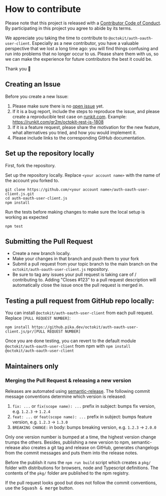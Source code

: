 # How to contribute

Please note that this project is released with a [Contributor Code of Conduct](CODE_OF_CONDUCT.md).
By participating in this project you agree to abide by its terms.

We appreciate you taking the time to contribute to `@octokit/auth-oauth-user-client`. Especially as a new contributor, you have a valuable perspective that we lost a long time ago: you will find things confusing and run into problems that no longer occur to us. Please share them with us, so we can make the experience for future contributors the best it could be.

Thank you 💖

## Creating an Issue

Before you create a new Issue:

1. Please make sure there is no [open issue](https://github.com/octokit/auth-oauth-user-client.js/issues?utf8=%E2%9C%93&q=is%3Aissue) yet.
2. If it is a bug report, include the steps to reproduce the issue, and please create a reproducible test case on [runkit.com](https://runkit.com/). Example: https://runkit.com/gr2m/octokit-rest-js-1808
3. If it is a feature request, please share the motivation for the new feature, what alternatives you tried, and how you would implement it.
4. Please include links to the corresponding GitHub documentation.

## Set up the repository locally

First, fork the repository.

Set up the repository locally. Replace `<your account name>` with the name of the account you forked to.

```shell
git clone https://github.com/<your account name>/auth-oauth-user-client.js.git
cd auth-oauth-user-client.js
npm install
```

Run the tests before making changes to make sure the local setup is working as expected

```shell
npm test
```

## Submitting the Pull Request

- Create a new branch locally.
- Make your changes in that branch and push them to your fork
- Submit a pull request from your topic branch to the main branch on the `octokit/auth-oauth-user-client.js` repository.
- Be sure to tag any issues your pull request is taking care of / contributing to. Adding "Closes #123" to a pull request description will automatically close the issue once the pull request is merged in.

## Testing a pull request from GitHub repo locally:

You can install `@octokit/auth-oauth-user-client` from each pull request. Replace `[PULL REQUEST NUMBER]`:

```
npm install https://github.pika.dev/octokit/auth-oauth-user-client.js/pr/[PULL REQUEST NUMBER]
```

Once you are done testing, you can revert to the default module `@octokit/auth-oauth-user-client` from npm with `npm install @octokit/auth-oauth-user-client`

## Maintainers only

### Merging the Pull Request & releasing a new version

Releases are automated using [semantic-release](https://github.com/semantic-release/semantic-release).
The following commit message conventions determine which version is released:

1. `fix: ...` or `fix(scope name): ...` prefix in subject: bumps fix version, e.g. `1.2.3` → `1.2.4`
2. `feat: ...` or `feat(scope name): ...` prefix in subject: bumps feature version, e.g. `1.2.3` → `1.3.0`
3. `BREAKING CHANGE:` in body: bumps breaking version, e.g. `1.2.3` → `2.0.0`

Only one version number is bumped at a time, the highest version change trumps the others.
Besides, publishing a new version to npm, semantic-release also creates a git tag and release
on GitHub, generates changelogs from the commit messages and puts them into the release notes.

Before the publish it runs the `npm run build` script which creates a `pkg/` folder with distributions for browsers, node and Typescript definitions. The contents of the `pkg/` folder are published to the npm registry.

If the pull request looks good but does not follow the commit conventions, use the <kbd>Squash & merge</kbd> button.
